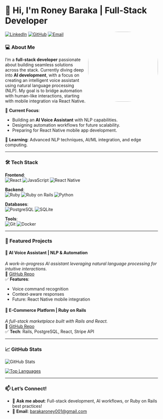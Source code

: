 # 👋 Hi, I'm Roney Baraka | Full-Stack Developer
<img align='right' src="https://media4.giphy.com/media/v1.Y2lkPTc5MGI3NjExdmRmMnloOXFvOHh4Z2Nra25vZmFlMHplNGlnNGEyam9zdzk5a3h5ayZlcD12MV9pbnRlcm5hbF9naWZfYnlfaWQmY3Q9cw/RcsonxhFOqAdOiHeWB/giphy.gif" width="230" style="border-radius: 100px;">

[![LinkedIn](https://img.shields.io/badge/LinkedIn-0077B5?style=flat&logo=linkedin&logoColor=white)](https://linkedin.com/in/yourprofile)
[![GitHub](https://img.shields.io/badge/GitHub-181717?style=flat&logo=github&logoColor=white)](https://github.com/BarakaRoney)
[![Email](https://img.shields.io/badge/Email-D14836?style=flat&logo=gmail&logoColor=white)](mailto:barakaroney001@gmail.com)

### 💻 About Me
I’m a **full-stack developer** passionate about building seamless solutions across the stack. Currently diving deep into **AI development**, with a focus on creating an intelligent voice assistant using natural language processing (NLP). My goal is to bridge automation with human-like interactions, starting with mobile integration via React Native.

🔭 **Current Focus**:  
- Building an **AI Voice Assistant** with NLP capabilities.  
- Designing automation workflows for future scalability.  
- Preparing for React Native mobile app development.  

🌱 **Learning**: Advanced NLP techniques, AI/ML integration, and edge computing.

---

### 🛠️ Tech Stack
**Frontend**:  
![React](https://img.shields.io/badge/React-61DAFB?style=flat&logo=react&logoColor=black)
![JavaScript](https://img.shields.io/badge/JavaScript-F7DF1E?style=flat&logo=javascript&logoColor=black)
![React Native](https://img.shields.io/badge/React_Native-61DAFB?style=flat&logo=react&logoColor=black)

**Backend**:  
![Ruby](https://img.shields.io/badge/Ruby-CC342D?style=flat&logo=ruby&logoColor=white)
![Ruby on Rails](https://img.shields.io/badge/Rails-CC0000?style=flat&logo=ruby-on-rails&logoColor=white)
![Python](https://img.shields.io/badge/Python-3776AB?style=flat&logo=python&logoColor=white)

**Databases**:  
![PostgreSQL](https://img.shields.io/badge/PostgreSQL-4169E1?style=flat&logo=postgresql&logoColor=white)
![SQLite](https://img.shields.io/badge/SQLite-003B57?style=flat&logo=sqlite&logoColor=white)

**Tools**:  
![Git](https://img.shields.io/badge/Git-F05032?style=flat&logo=git&logoColor=white)
![Docker](https://img.shields.io/badge/Docker-2496ED?style=flat&logo=docker&logoColor=white)

---

### 🚀 Featured Projects

#### 🤖 **AI Voice Assistant** | NLP & Automation  
_A work-in-progress AI assistant leveraging natural language processing for intuitive interactions._  
🔗 [GitHub Repo](https://github.com/yourusername/ai-voice-assistant)  
✅ **Features**:  
- Voice command recognition  
- Context-aware responses  
- Future: React Native mobile integration  

#### 🛒 **E-Commerce Platform** | Ruby on Rails  
_A full-stack marketplace built with Rails and React._  
🔗 [GitHub Repo](https://github.com/yourusername/ecommerce-app)  
✅ **Tech**: Rails, PostgreSQL, React, Stripe API  

---

### 📈 GitHub Stats

![GitHub Stats](https://github-readme-stats.vercel.app/api?username=Baraka&layout=compact&theme=vision-friendly-dark&show_icons=true&_name) 

[![Top Languages](https://github-readme-stats.vercel.app/api/top-langs/?username=BarakaRoney&layout=compact&theme=vision-friendly-dark)](https://github.com/anuraghazra/github-readme-stats)

---

### 📫 Let’s Connect!
- 💬 **Ask me about**: Full-stack development, AI workflows, or Ruby on Rails best practices!  
- 📧 **Email**: [barakaroney001@gmail.com](mailto:your.barakaroney001@gmail.com)  
  

